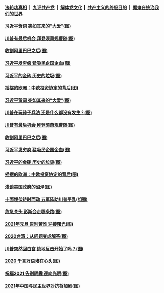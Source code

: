 ####  [法轮功真相](../../../../basic/blob/master/README.md?t=01050631) &nbsp;|&nbsp; [九评共产党](../../../../9ping.md/blob/master/README.md?t=01050631) &nbsp;|&nbsp; [解体党文化](../../../../jtdwh.md/blob/master/README.md?t=01050631)  &nbsp;|&nbsp; [共产主义的终极目的](../../../../gczydzjmd.md/blob/master/README.md?t=01050631) &nbsp;|&nbsp; [魔鬼在统治我们的世界](../../../../mgztzwmdsj.md/blob/master/README.md?t=01050631) 

#### [习近平贺词 突如其来的“大爱”(图)](../pages/p4/957996.md?t=01050631) 

#### [川普有最后机会 拜登须萧规曹随(图)](../pages/p4/957962.md?t=01050631) 

#### [收割阿里巴巴之后(图)](../pages/p4/957956.md?t=01050631) 

#### [习近平发穷疯 猛吸民企国企血(图)](../pages/p4/957946.md?t=01050631) 

#### [习近平的金砖 历史的垃圾(图)](../pages/p4/957945.md?t=01050631) 

#### [摇摆的欧洲：中欧投资协定的背后(图)](../pages/p4/957944.md?t=01050631) 



#### [习近平贺词 突如其来的“大爱”(图)](../pages/p4/957996.md?t=01050631) 

#### [川普在玩孙子兵法 还是什么都没有发生？(图)](../pages/p4/957965.md?t=01050631) 

#### [川普有最后机会 拜登须萧规曹随(图)](../pages/p4/957962.md?t=01050631) 

#### [收割阿里巴巴之后(图)](../pages/p4/957956.md?t=01050631) 

#### [习近平发穷疯 猛吸民企国企血(图)](../pages/p4/957946.md?t=01050631) 

#### [习近平的金砖 历史的垃圾(图)](../pages/p4/957945.md?t=01050631) 

#### [摇摆的欧洲：中欧投资协定的背后(图)](../pages/p4/957944.md?t=01050631) 

#### [浅谈美国政府的沼泽(图)](../pages/p4/957904.md?t=01050631) 


#### [十面埋伏待时而动 五军阵助川普平乱(组图)](../pages/p4/955722.md?t=01050631) 

#### [危急关头 彭斯会走哪条路(图)](../pages/p4/957880.md?t=01050631) 

#### [2021年元旦 告别苦难 迎接曙光(图)](../pages/p4/957841.md?t=01050631) 

#### [2020台湾：从问题变成解答(图)](../pages/p4/957860.md?t=01050631) 

#### [川普突然回白宫 绝地反击开始了吗？(图)](../pages/p4/957862.md?t=01050631) 


#### [2020 千言万语堵在心头(图)](../pages/p4/957780.md?t=01050631) 

#### [祝福2021 告别阴霾 迎向光明(图)](../pages/p4/957785.md?t=01050631) 

#### [2021年中国与民主世界对抗将加剧(图)](../pages/p4/957779.md?t=01050631) 

